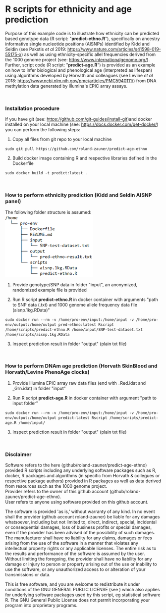 # R scripts for ethnicity and age prediction

Purpose of this example code is to illustrate how ethnicity can be predicted based genotype data (R script: "**predict-ethno.R**"), specifically on ancestry informative single nucleotide positions (AISNPs) identified by Kidd and Seldin (see Pakstis *et al* 2019: <https://www.nature.com/articles/s41598-019-55175-x>) as well as using ethnicity-specific allel frequencies derived from the 1000 genome project (see: <https://www.internationalgenome.org/>). Further, script code (R script: "**predict-age.R**") is provided as an example on how to infer biological and phenological age (interpreted as lifespan) using algorithms developed by Horvath and colleagues (see Levine *et al* 2018: <https://www.ncbi.nlm.nih.gov/pmc/articles/PMC5940111/>) from DNA methylation data generated by Illumina's EPIC array assays.

<br>

### Installation procedure
If you have git (see: <https://github.com/git-guides/install-git>)and docker installed on your local machine (see: <https://docs.docker.com/get-docker/>) you can perform the following steps:

1. Copy all files from git repo to your local machine
```
sudo git pull https://github.com/roland-zauner/predict-age-ethno
```
2. Build docker image containing R and respective libraries defined in the Dockerfile 
```
sudo docker build -t predict:latest .
```

<br>

### How to perform ethnicity prediction (Kidd and Seldin AISNP panel)

The following folder structure is assumed:
<br>![layout](folder-layout.png)

1. Provide genotype/SNP data in folder "input", an anonymized, randomized example file is provided  

2. Run R script **predict-ethno.R** in docker container with arguments "path to SNP data (.txt) and 1000 genome allele frequency data file (aisnp.1kg.RData)"
```
sudo docker run --rm -v /home/pro-env/input:/home/input -v /home/pro-env/output:/home/output pred-ethno:latest Rscript /home/scripts/predict-ethno.R /home/input/SNP-test-dataset.txt /home/scripts/aisnp.1kg.RData
```
3. Inspect prediction result in folder "output" (plain txt file)

<br>

### How to perform DNAm age prediction (Horvath SkinBlood and Horvath/Levine PhenoAge clocks)

1. Provide Illumina EPIC array raw data files (end with _Red.idat and _Grn.idat) in folder "input" 

2. Run R script **predict-age.R** in docker container with argument "path to input folder"
```
sudo docker run --rm -v /home/pro-env/input:/home/input -v /home/pro-env/output:/home/output predict:latest Rscript /home/scripts/predict-age.R /home/input/
```
3. Inspect prediction result in folder "output" (plain txt file)


<br>

### Disclaimer
Software refers to the here (github/roland-zauner/predict-age-ethno) provided R scripts including any underlying software packages such as R, docker, R packages and algorithms (in specific from Horvath & collegues or respective package authors) provided in R packages as well as data derived from resources such as the 1000 genome project.
<br>Provider refers to the owner of this github account (github/roland-zauner/predict-age-ethno).
<br>User refers to anyone using software provided on this github account.

<p> The software is provided 'as is,' without warranty of any kind. In no event shall the provider (github account roland-zauner) be liable for any damages whatsoever, including but not limited to, direct, indirect, special, incidental or consequential damages, loss of business profits or special damages, even if the provider has been advised of the possibility of such damages. The manufacturer shall have no liability for any claims, damages or fees arising from the use of the software in a manner that violates any intellectual property rights or any applicable licenses. The entire risk as to the results and performance of the software is assumed by the user. Without limiting the foregoing, the provider shall have no liability for any damage or injury to person or property arising out of the use or inability to use the software, or any unauthorized access to or alteration of your transmissions or data.

<p>This is free software, and you are welcome to redistribute it
under conditions of the GNU GENERAL PUBLIC LICENSE (see <https://www.gnu.org/licenses/>) 
which also applies for underlying software packages used by this script, eg statistical software R.
The GNU General Public License does not permit incorporating your program
into proprietary programs.
